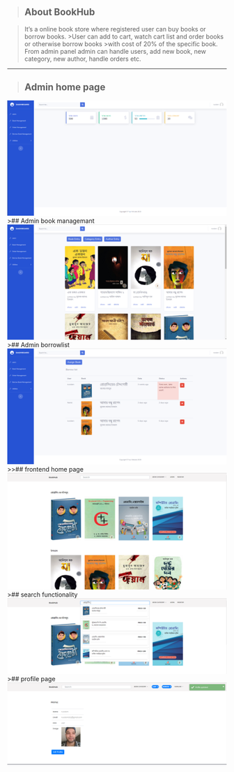 >## About BookHub

>It’s a online book store where registered user can buy books or borrow books. >User
>can add to cart, watch cart list and order books or otherwise borrow books >with cost
>of 20% of the specific book. From admin panel admin can handle users, add new
>book, new category, new author, handle orders etc.

---
>## Admin home page
<img src="adminhome.png">
>## Admin book managemant 
<img src="adminbookmng.png">
>## Admin borrowlist
<img src="borrow.png">
>>## frontend home page
<img src="home.png">
>## search functionality
<img src="search.png">
>## profile page
<img src="profile.png">
